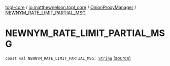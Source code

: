 [topl-core](../../index.md) / [io.matthewnelson.topl_core](../index.md) / [OnionProxyManager](index.md) / [NEWNYM_RATE_LIMIT_PARTIAL_MSG](./-n-e-w-n-y-m_-r-a-t-e_-l-i-m-i-t_-p-a-r-t-i-a-l_-m-s-g.md)

# NEWNYM_RATE_LIMIT_PARTIAL_MSG

`const val NEWNYM_RATE_LIMIT_PARTIAL_MSG: `[`String`](https://kotlinlang.org/api/latest/jvm/stdlib/kotlin/-string/index.html) [(source)](https://github.com/05nelsonm/TorOnionProxyLibrary-Android/blob/master/topl-core/src/main/java/io/matthewnelson/topl_core/OnionProxyManager.kt#L153)